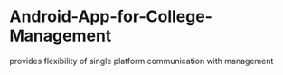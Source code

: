 # Android-App-for-College-Management
provides flexibility of single platform communication with management
